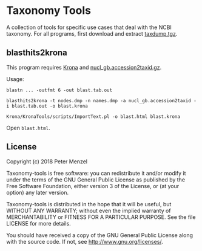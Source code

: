 # Taxonomy Tools

A collection of tools for specific use cases that deal with the NCBI taxonomy.
For all programs, first download and extract [taxdump.tgz](ftp://ftp.ncbi.nlm.nih.gov/pub/taxonomy/taxdump.tar.gz).

## blasthits2krona

This program requires [Krona](https://github.com/marbl/Krona) and
[nucl_gb.accession2taxid.gz](ftp://ftp.ncbi.nlm.nih.gov/pub/taxonomy/accession2taxid/nucl_gb.accession2taxid.gz).

Usage:
```
blastn ... -outfmt 6 -out blast.tab.out

blasthits2krona -t nodes.dmp -n names.dmp -a nucl_gb.accession2taxid -i blast.tab.out -o blast.krona

Krona/KronaTools/scripts/ImportText.pl -o blast.html blast.krona
```
Open `blast.html`.


## License

Copyright (c) 2018 Peter Menzel

Taxonomy-tools is free software: you can redistribute it and/or modify
it under the terms of the GNU General Public License as published by
the Free Software Foundation, either version 3 of the License, or
(at your option) any later version.

Taxonomy-tools is distributed in the hope that it will be useful,
but WITHOUT ANY WARRANTY; without even the implied warranty of
MERCHANTABILITY or FITNESS FOR A PARTICULAR PURPOSE.
See the file LICENSE for more details.

You should have received a copy of the GNU General Public License
along with the source code.  If not, see <http://www.gnu.org/licenses/>.


